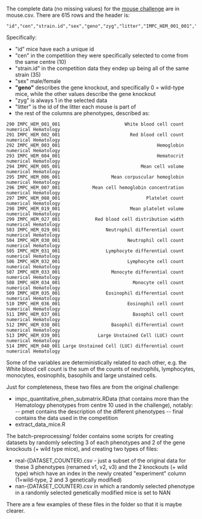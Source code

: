 The complete data (no missing values) for the [mouse challenge](http://www.crm.umontreal.ca/2016/Genetics16/competition_e.php) are in mouse.csv.
There are 615 rows and the header is:
```
"id","cen","strain.id","sex","geno","zyg","litter","IMPC_HEM_001_001","IMPC_HEM_002_001","IMPC_HEM_003_001","IMPC_HEM_004_001","IMPC_HEM_005_001","IMPC_HEM_006_001","IMPC_HEM_007_001","IMPC_HEM_008_001","IMPC_HEM_019_001","IMPC_HEM_027_001","IMPC_HEM_029_001","IMPC_HEM_030_001","IMPC_HEM_031_001","IMPC_HEM_032_001","IMPC_HEM_033_001","IMPC_HEM_034_001","IMPC_HEM_035_001","IMPC_HEM_036_001","IMPC_HEM_037_001","IMPC_HEM_038_001","IMPC_HEM_039_001","IMPC_HEM_040_001"
```

Specifically: 
- "id" mice have each a unique id 
- "cen" in the competition they were specifically selected to come from the same centre (10)
- "strain.id" in the competition data they endep up being all of the same strain (35)
- "sex" male/female
- **"geno"** describes the gene knockout, and specifically 0 = wild-type mice, while the other values describe the gene knockout
- "zyg" is always 1 in the selected data
- "litter" is the id of the litter each mouse is part of 
- the rest of the columns are phenotypes, described as:
```
290 IMPC_HEM_001_001                        White blood cell count        numerical Hematology
291 IMPC_HEM_002_001                          Red blood cell count        numerical Hematology
292 IMPC_HEM_003_001                                    Hemoglobin        numerical Hematology
293 IMPC_HEM_004_001                                    Hematocrit        numerical Hematology
294 IMPC_HEM_005_001                              Mean cell volume        numerical Hematology
295 IMPC_HEM_006_001                   Mean corpuscular hemoglobin        numerical Hematology
296 IMPC_HEM_007_001            Mean cell hemoglobin concentration        numerical Hematology
297 IMPC_HEM_008_001                                Platelet count        numerical Hematology
298 IMPC_HEM_019_001                          Mean platelet volume        numerical Hematology
299 IMPC_HEM_027_001             Red blood cell distribution width        numerical Hematology
503 IMPC_HEM_029_001                 Neutrophil differential count        numerical Hematology
504 IMPC_HEM_030_001                         Neutrophil cell count        numerical Hematology
505 IMPC_HEM_031_001                 Lymphocyte differential count        numerical Hematology
506 IMPC_HEM_032_001                         Lymphocyte cell count        numerical Hematology
507 IMPC_HEM_033_001                   Monocyte differential count        numerical Hematology
508 IMPC_HEM_034_001                           Monocyte cell count        numerical Hematology
509 IMPC_HEM_035_001                 Eosinophil differential count        numerical Hematology
510 IMPC_HEM_036_001                         Eosinophil cell count        numerical Hematology
511 IMPC_HEM_037_001                           Basophil cell count        numerical Hematology
512 IMPC_HEM_038_001                   Basophil differential count        numerical Hematology
513 IMPC_HEM_039_001              Large Unstained Cell (LUC) count        numerical Hematology
514 IMPC_HEM_040_001 Large Unstained Cell (LUC) differential count        numerical Hematology
```

Some of the variables are deterministically related to each other, e.g. the White blood cell count is the sum of the counts of neutrophils, lymphocytes, monocytes, eosinophils, basophils and large unstained cells.

Just for completeness, these two files are from the original challenge:
- impc_quantitative_phen_submatrix.RData (that contains more than the Hematology phenotypes from centre 10 used in the challenge), notably:
-- pmet contains the description of the different phenotypes
-- final contains the data used in the competition
- extract_data_mice.R

The batch-preprocessing/ folder contains some scripts for creating datasets by randomly selecting 3 of each phenotypes and 2 of the gene knockouts (+ wild type mice), and creating two types of files:
-  real-{DATASET_COUNTER}.csv - just a subset of the original data for these 3 phenotypes (renamed v1, v2, v3) and the 2 knockouts (+ wild type) which have an index in the newly created "experiment" column (1=wild-type, 2 and 3 genetically modified)
-  nan-{DATASET_COUNTER}.csv in which a randomly selected phenotype in a randomly selected genetically modified mice is set to NAN

There are a few examples of these files in the folder so that it is maybe clearer.
